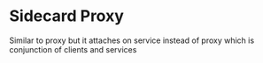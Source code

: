 # Sidecard Proxy

Similar to proxy but it attaches on service instead of proxy which is conjunction of clients and services
